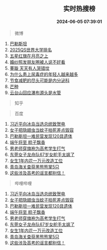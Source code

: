 <div align="center"><h2>实时热搜榜</h2><h4>2024-06-05 07:39:01</h4></div>

> 微博  

1. [巴勒斯坦](https://s.weibo.com/weibo?q=%E5%B7%B4%E5%8B%92%E6%96%AF%E5%9D%A6&t=31&band_rank=1&Refer=top)<br />
2. [2025QS世界大学排名](https://s.weibo.com/weibo?q=2025QS%E4%B8%96%E7%95%8C%E5%A4%A7%E5%AD%A6%E6%8E%92%E5%90%8D&t=31&band_rank=2&Refer=top)<br />
3. [五星红旗在月亮之上](https://s.weibo.com/weibo?q=%23%E4%BA%94%E6%98%9F%E7%BA%A2%E6%97%97%E5%9C%A8%E6%9C%88%E4%BA%AE%E4%B9%8B%E4%B8%8A%23&t=31&band_rank=3&Refer=top)<br />
4. [婚纱照发朋友圈被人说不好看](https://s.weibo.com/weibo?q=%23%E5%A9%9A%E7%BA%B1%E7%85%A7%E5%8F%91%E6%9C%8B%E5%8F%8B%E5%9C%88%E8%A2%AB%E4%BA%BA%E8%AF%B4%E4%B8%8D%E5%A5%BD%E7%9C%8B%23&t=31&band_rank=4&Refer=top)<br />
5. [董璇 天天有人哭错坟](https://s.weibo.com/weibo?q=%E8%91%A3%E7%92%87%20%E5%A4%A9%E5%A4%A9%E6%9C%89%E4%BA%BA%E5%93%AD%E9%94%99%E5%9D%9F&t=31&band_rank=5&Refer=top)<br />
6. [为什么患上尿毒症的年轻人越来越多](https://s.weibo.com/weibo?q=%23%E4%B8%BA%E4%BB%80%E4%B9%88%E6%82%A3%E4%B8%8A%E5%B0%BF%E6%AF%92%E7%97%87%E7%9A%84%E5%B9%B4%E8%BD%BB%E4%BA%BA%E8%B6%8A%E6%9D%A5%E8%B6%8A%E5%A4%9A%23&t=31&band_rank=6&Refer=top)<br />
7. [节食减肥的尽头可能是内分泌科](https://s.weibo.com/weibo?q=%23%E8%8A%82%E9%A3%9F%E5%87%8F%E8%82%A5%E7%9A%84%E5%B0%BD%E5%A4%B4%E5%8F%AF%E8%83%BD%E6%98%AF%E5%86%85%E5%88%86%E6%B3%8C%E7%A7%91%23&t=31&band_rank=7&Refer=top)<br />
8. [芒种](https://s.weibo.com/weibo?q=%E8%8A%92%E7%A7%8D&t=31&band_rank=8&Refer=top)<br />
9. [云台山回应瀑布源头是水管](https://s.weibo.com/weibo?q=%23%E4%BA%91%E5%8F%B0%E5%B1%B1%E5%9B%9E%E5%BA%94%E7%80%91%E5%B8%83%E6%BA%90%E5%A4%B4%E6%98%AF%E6%B0%B4%E7%AE%A1%23&t=31&band_rank=9&Refer=top)<br />

> 知乎  


> 百度  

1. [习近平向冰岛当选总统致贺电](https://www.baidu.com/s?wd=%E4%B9%A0%E8%BF%91%E5%B9%B3%E5%90%91%E5%86%B0%E5%B2%9B%E5%BD%93%E9%80%89%E6%80%BB%E7%BB%9F%E8%87%B4%E8%B4%BA%E7%94%B5&sa=fyb_news&rsv_dl=fyb_news)<br />
2. [女子把隐翅虫当蚊子拍死差点毁容](https://www.baidu.com/s?wd=%E5%A5%B3%E5%AD%90%E6%8A%8A%E9%9A%90%E7%BF%85%E8%99%AB%E5%BD%93%E8%9A%8A%E5%AD%90%E6%8B%8D%E6%AD%BB%E5%B7%AE%E7%82%B9%E6%AF%81%E5%AE%B9&sa=fyb_news&rsv_dl=fyb_news)<br />
3. [巴勒斯坦一难民营发现120具遗体](https://www.baidu.com/s?wd=%E5%B7%B4%E5%8B%92%E6%96%AF%E5%9D%A6%E4%B8%80%E9%9A%BE%E6%B0%91%E8%90%A5%E5%8F%91%E7%8E%B0120%E5%85%B7%E9%81%97%E4%BD%93&sa=fyb_news&rsv_dl=fyb_news)<br />
4. [端午将至 粽子飘香](https://www.baidu.com/s?wd=%E7%AB%AF%E5%8D%88%E5%B0%86%E8%87%B3+%E7%B2%BD%E5%AD%90%E9%A3%98%E9%A6%99&sa=fyb_news&rsv_dl=fyb_news)<br />
5. [男老师穿旗袍为高考学生打气](https://www.baidu.com/s?wd=%E7%94%B7%E8%80%81%E5%B8%88%E7%A9%BF%E6%97%97%E8%A2%8D%E4%B8%BA%E9%AB%98%E8%80%83%E5%AD%A6%E7%94%9F%E6%89%93%E6%B0%94&sa=fyb_news&rsv_dl=fyb_news)<br />
6. [东莞女子龙舟队67岁女舵手太飒了](https://www.baidu.com/s?wd=%E4%B8%9C%E8%8E%9E%E5%A5%B3%E5%AD%90%E9%BE%99%E8%88%9F%E9%98%9F67%E5%B2%81%E5%A5%B3%E8%88%B5%E6%89%8B%E5%A4%AA%E9%A3%92%E4%BA%86&sa=fyb_news&rsv_dl=fyb_news)<br />
7. [女生1年内花一万元改造工位](https://www.baidu.com/s?wd=%E5%A5%B3%E7%94%9F1%E5%B9%B4%E5%86%85%E8%8A%B1%E4%B8%80%E4%B8%87%E5%85%83%E6%94%B9%E9%80%A0%E5%B7%A5%E4%BD%8D&sa=fyb_news&rsv_dl=fyb_news)<br />
8. [青岛海关查获黑熊熊掌5只](https://www.baidu.com/s?wd=%E9%9D%92%E5%B2%9B%E6%B5%B7%E5%85%B3%E6%9F%A5%E8%8E%B7%E9%BB%91%E7%86%8A%E7%86%8A%E6%8E%8C5%E5%8F%AA&sa=fyb_news&rsv_dl=fyb_news)<br />
9. [这些涉及高考的谣言都别信！](https://www.baidu.com/s?wd=%E8%BF%99%E4%BA%9B%E6%B6%89%E5%8F%8A%E9%AB%98%E8%80%83%E7%9A%84%E8%B0%A3%E8%A8%80%E9%83%BD%E5%88%AB%E4%BF%A1%EF%BC%81&sa=fyb_news&rsv_dl=fyb_news)<br />

> 哔哩哔哩  

1. [习近平向冰岛当选总统致贺电](https://www.baidu.com/s?wd=%E4%B9%A0%E8%BF%91%E5%B9%B3%E5%90%91%E5%86%B0%E5%B2%9B%E5%BD%93%E9%80%89%E6%80%BB%E7%BB%9F%E8%87%B4%E8%B4%BA%E7%94%B5&sa=fyb_news&rsv_dl=fyb_news)<br />
2. [女子把隐翅虫当蚊子拍死差点毁容](https://www.baidu.com/s?wd=%E5%A5%B3%E5%AD%90%E6%8A%8A%E9%9A%90%E7%BF%85%E8%99%AB%E5%BD%93%E8%9A%8A%E5%AD%90%E6%8B%8D%E6%AD%BB%E5%B7%AE%E7%82%B9%E6%AF%81%E5%AE%B9&sa=fyb_news&rsv_dl=fyb_news)<br />
3. [巴勒斯坦一难民营发现120具遗体](https://www.baidu.com/s?wd=%E5%B7%B4%E5%8B%92%E6%96%AF%E5%9D%A6%E4%B8%80%E9%9A%BE%E6%B0%91%E8%90%A5%E5%8F%91%E7%8E%B0120%E5%85%B7%E9%81%97%E4%BD%93&sa=fyb_news&rsv_dl=fyb_news)<br />
4. [端午将至 粽子飘香](https://www.baidu.com/s?wd=%E7%AB%AF%E5%8D%88%E5%B0%86%E8%87%B3+%E7%B2%BD%E5%AD%90%E9%A3%98%E9%A6%99&sa=fyb_news&rsv_dl=fyb_news)<br />
5. [男老师穿旗袍为高考学生打气](https://www.baidu.com/s?wd=%E7%94%B7%E8%80%81%E5%B8%88%E7%A9%BF%E6%97%97%E8%A2%8D%E4%B8%BA%E9%AB%98%E8%80%83%E5%AD%A6%E7%94%9F%E6%89%93%E6%B0%94&sa=fyb_news&rsv_dl=fyb_news)<br />
6. [东莞女子龙舟队67岁女舵手太飒了](https://www.baidu.com/s?wd=%E4%B8%9C%E8%8E%9E%E5%A5%B3%E5%AD%90%E9%BE%99%E8%88%9F%E9%98%9F67%E5%B2%81%E5%A5%B3%E8%88%B5%E6%89%8B%E5%A4%AA%E9%A3%92%E4%BA%86&sa=fyb_news&rsv_dl=fyb_news)<br />
7. [女生1年内花一万元改造工位](https://www.baidu.com/s?wd=%E5%A5%B3%E7%94%9F1%E5%B9%B4%E5%86%85%E8%8A%B1%E4%B8%80%E4%B8%87%E5%85%83%E6%94%B9%E9%80%A0%E5%B7%A5%E4%BD%8D&sa=fyb_news&rsv_dl=fyb_news)<br />
8. [青岛海关查获黑熊熊掌5只](https://www.baidu.com/s?wd=%E9%9D%92%E5%B2%9B%E6%B5%B7%E5%85%B3%E6%9F%A5%E8%8E%B7%E9%BB%91%E7%86%8A%E7%86%8A%E6%8E%8C5%E5%8F%AA&sa=fyb_news&rsv_dl=fyb_news)<br />
9. [这些涉及高考的谣言都别信！](https://www.baidu.com/s?wd=%E8%BF%99%E4%BA%9B%E6%B6%89%E5%8F%8A%E9%AB%98%E8%80%83%E7%9A%84%E8%B0%A3%E8%A8%80%E9%83%BD%E5%88%AB%E4%BF%A1%EF%BC%81&sa=fyb_news&rsv_dl=fyb_news)<br />
